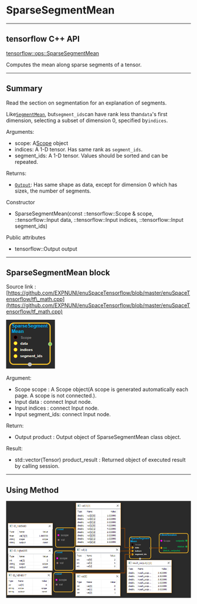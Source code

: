 # SparseSegmentMean

---

## tensorflow C++ API

[tensorflow::ops::SparseSegmentMean](https://www.tensorflow.org/api_docs/cc/class/tensorflow/ops/sparse-segment-mean)

Computes the mean along sparse segments of a tensor.

---

## Summary

Read the section on segmentation for an explanation of segments.

Like[`SegmentMean`](https://www.tensorflow.org/api_docs/cc/class/tensorflow/ops/segment-mean.html#classtensorflow_1_1ops_1_1_segment_mean), but`segment_ids`can have rank less than`data`'s first dimension, selecting a subset of dimension 0, specified by`indices`.

Arguments:

* scope: A[Scope](https://www.tensorflow.org/api_docs/cc/class/tensorflow/scope.html#classtensorflow_1_1_scope) object
* indices: A 1-D tensor. Has same rank as `segment_ids`.
* segment\_ids: A 1-D tensor. Values should be sorted and can be repeated.

Returns:

* [`Output`](https://www.tensorflow.org/api_docs/cc/class/tensorflow/output.html#classtensorflow_1_1_output): Has same shape as data, except for dimension 0 which has size`k`, the number of segments.

Constructor

* SparseSegmentMean\(const ::tensorflow::Scope & scope, ::tensorflow::Input data, ::tensorflow::Input indices, ::tensorflow::Input segment\_ids\) 

Public attributes

* tensorflow::Output output

---

## SparseSegmentMean block

Source link : [https://github.com/EXPNUNI/enuSpaceTensorflow/blob/master/enuSpaceTensorflow/tf\_math.cpp](https://github.com/EXPNUNI/enuSpaceTensorflow/blob/master/enuSpaceTensorflow/tf_math.cpp)

![](/assets/math_SparseSegmentMean_Symbol.png)

Argument:

* Scope scope : A Scope object\(A scope is generated automatically each page. A scope is not connected.\).
* Input data : connect  Input node.
* Input indices : connect  Input node.
* Input segment\_ids: connect Input node.

Return:

* Output product : Output object of SparseSegmentMean class object. 

Result:

* std::vector\(Tensor\) product\_result : Returned object of executed result by calling session.

---

## Using Method

![](/assets/math_SparseSegmentMean_Method.png)

